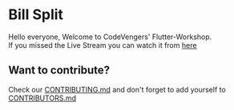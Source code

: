 # Bill Split
Hello everyone, Welcome to CodeVengers' Flutter-Workshop.\
If you missed the Live Stream you can watch it from [here](https://youtu.be/2L09M_DwstE)

## Want to contribute?
Check our [CONTRIBUTING.md](https://github.com/CodeVengersTeam/Bill-Split-app/blob/master/CONTRIBUTING.md) and don't forget to add yourself to [CONTRIBUTORS.md](https://github.com/CodeVengersTeam/Bill-Split-app/blob/master/CONTRIBUTORS.md) 
